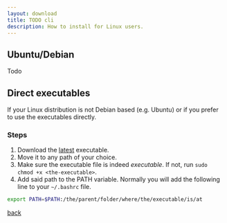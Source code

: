 ```yaml
---
layout: download  
title: TODO cli  
description: How to install for Linux users.
---
```


## Ubuntu/Debian

Todo


## Direct executables

If your Linux distribution is not Debian based (e.g. Ubuntu) or if you prefer to use the executables directly.


### Steps
1.  Download the [latest](latest#deb) executable.
2.  Move it to any path of your choice.
3.  Make sure the executable file is indeed _executable_. If not, run `sudo chmod +x <the-executable>`.   
3.  Add said path to the PATH variable. Normally you will add the following line to your `~/.bashrc` file.  
```bash
export PATH=$PATH:/the/parent/folder/where/the/executable/is/at
```



[back](./)
